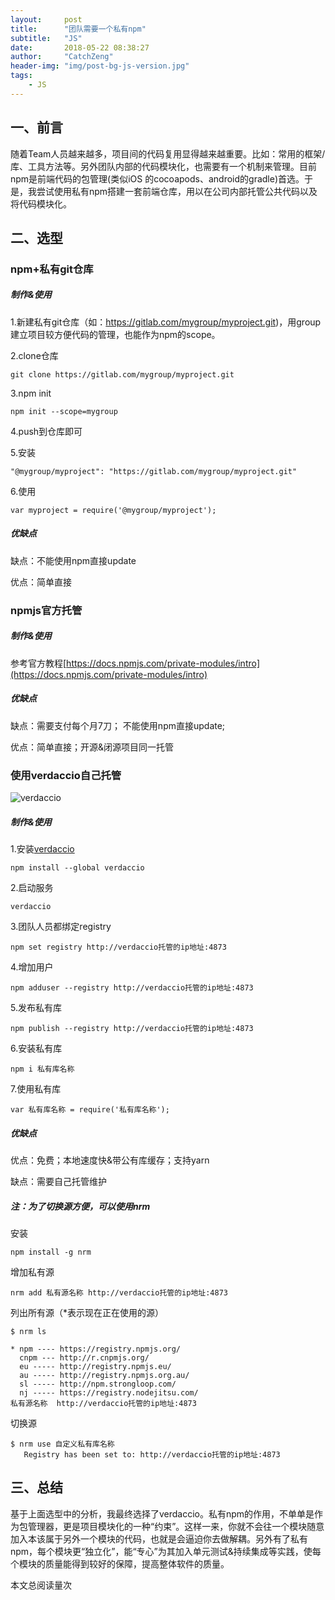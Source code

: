 ```yaml
---
layout:     post
title:      "团队需要一个私有npm"
subtitle:   "JS"
date:       2018-05-22 08:38:27
author:     "CatchZeng"
header-img: "img/post-bg-js-version.jpg"
tags:
    - JS
---
```

<span id="busuanzi_container_page_pv"></span>

## 一、前言

随着Team人员越来越多，项目间的代码复用显得越来越重要。比如：常用的框架/库、工具方法等。另外团队内部的代码模块化，也需要有一个机制来管理。目前npm是前端代码的包管理(类似iOS 的cocoapods、android的gradle)首选。于是，我尝试使用私有npm搭建一套前端仓库，用以在公司内部托管公共代码以及将代码模块化。


## 二、选型

### npm+私有git仓库

##### 制作&使用

1.新建私有git仓库（如：https://gitlab.com/mygroup/myproject.git)，用group建立项目较方便代码的管理，也能作为npm的scope。

2.clone仓库

```
git clone https://gitlab.com/mygroup/myproject.git
```

3.npm  init

```
npm init --scope=mygroup
```
4.push到仓库即可

5.安装

```
"@mygroup/myproject": "https://gitlab.com/mygroup/myproject.git"
```

6.使用

```
var myproject = require('@mygroup/myproject');
```

##### 优缺点

缺点：不能使用npm直接update

优点：简单直接


### npmjs官方托管

##### 制作&使用

参考官方教程[https://docs.npmjs.com/private-modules/intro](https://docs.npmjs.com/private-modules/intro)

##### 优缺点

缺点：需要支付每个月7刀； 不能使用npm直接update;

优点：简单直接；开源&闭源项目同一托管


### 使用verdaccio自己托管

![verdaccio](http://upload-images.jianshu.io/upload_images/943491-95672e464e73e902.png?imageMogr2/auto-orient/strip%7CimageView2/2/w/1240)

##### 制作&使用

1.安装[verdaccio](https://www.verdaccio.org)

```
npm install --global verdaccio 
```

2.启动服务

```
verdaccio
```

3.团队人员都绑定registry

```
npm set registry http://verdaccio托管的ip地址:4873
```

4.增加用户

```
npm adduser --registry http://verdaccio托管的ip地址:4873
```

5.发布私有库

```
npm publish --registry http://verdaccio托管的ip地址:4873
```

6.安装私有库

```
npm i 私有库名称
```

7.使用私有库

```
var 私有库名称 = require('私有库名称');
```

##### 优缺点

优点：免费；本地速度快&带公有库缓存；支持yarn

缺点：需要自己托管维护

##### 注：为了切换源方便，可以使用nrm

安装

```
npm install -g nrm
```

增加私有源

```
nrm add 私有源名称 http://verdaccio托管的ip地址:4873
```

列出所有源（*表示现在正在使用的源）

```
$ nrm ls

* npm ---- https://registry.npmjs.org/
  cnpm --- http://r.cnpmjs.org/
  eu ----- http://registry.npmjs.eu/
  au ----- http://registry.npmjs.org.au/
  sl ----- http://npm.strongloop.com/
  nj ----- https://registry.nodejitsu.com/
私有源名称  http://verdaccio托管的ip地址:4873
```

切换源

```
$ nrm use 自定义私有库名称
   Registry has been set to: http://verdaccio托管的ip地址:4873
```

## 三、总结

基于上面选型中的分析，我最终选择了verdaccio。私有npm的作用，不单单是作为包管理器，更是项目模块化的一种“约束”。这样一来，你就不会往一个模块随意加入本该属于另外一个模块的代码，也就是会逼迫你去做解耦。另外有了私有npm，每个模块更“独立化”，能“专心”为其加入单元测试&持续集成等实践，使每个模块的质量能得到较好的保障，提高整体软件的质量。

<span id="busuanzi_container_page_pv">
本文总阅读量<span id="busuanzi_value_page_pv"></span>次
</span>